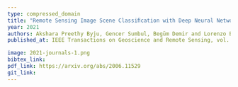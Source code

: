 ```yaml
---
type: compressed_domain
title: "Remote Sensing Image Scene Classiﬁcation with Deep Neural Networks in JPEG 2000 Compressed Domain"
year: 2021
authors: Akshara Preethy Byju, Gencer Sumbul, Begüm Demir and Lorenzo Bruzzone
published_at: IEEE Transactions on Geoscience and Remote Sensing, vol. 59, no. 4, pp. 3458-3472, 2021

image: 2021-journals-1.png
bibtex_link:
pdf_link: https://arxiv.org/abs/2006.11529
git_link:
---
```

